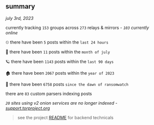 
## summary
_july 3rd, 2023_

currently tracking `153` groups across `273` relays & mirrors - _`103` currently online_

⏲ there have been `5` posts within the `last 24 hours`

🦈 there have been `11` posts within the `month of july`

🪐 there have been `1143` posts within the `last 90 days`

🏚 there have been `2067` posts within the `year of 2023`

🦕 there have been `6758` posts `since the dawn of ransomwatch`

there are `83` custom parsers indexing posts

_`20` sites using v2 onion services are no longer indexed - [support.torproject.org](https://support.torproject.org/onionservices/v2-deprecation/)_

> see the project [README](https://github.com/joshhighet/ransomwatch#ransomwatch--) for backend technicals
